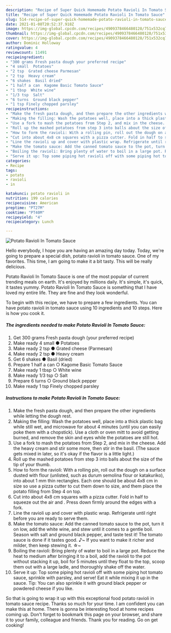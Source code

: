 ```yaml
---
description: "Recipe of Super Quick Homemade Potato Ravioli In Tomato Sauce"
title: "Recipe of Super Quick Homemade Potato Ravioli In Tomato Sauce"
slug: 514-recipe-of-super-quick-homemade-potato-ravioli-in-tomato-sauce
date: 2021-01-08T20:52:37.918Z
image: https://img-global.cpcdn.com/recipes/4909378466480128/751x532cq70/potato-ravioli-in-tomato-sauce-recipe-main-photo.jpg
thumbnail: https://img-global.cpcdn.com/recipes/4909378466480128/751x532cq70/potato-ravioli-in-tomato-sauce-recipe-main-photo.jpg
cover: https://img-global.cpcdn.com/recipes/4909378466480128/751x532cq70/potato-ravioli-in-tomato-sauce-recipe-main-photo.jpg
author: Dominic Holloway
ratingvalue: 4
reviewcount: 11491
recipeingredient:
- "300 grams Fresh pasta dough your preferred recipe"
- "4 small  Potatoes"
- "2 tsp  Grated cheese Parmesan"
- "2 tsp  Heavy cream"
- "6 shakes  Basil dried"
- "1 half a can  Kagome Basic Tomato Sauce"
- "1 tbsp  White wine"
- "1/3 tsp  Salt"
- "6 turns  Ground black pepper"
- "1 tsp Finely chopped parsley"
recipeinstructions:
- "Make the fresh pasta dough, and then prepare the other ingredients while letting the dough rest."
- "Making the filling: Wash the potatoes well, place into a thick plastic bag while still wet, and microwave for about 4 minutes (until you can easily poke them with a chopstick). Use a cloth or oven mitt to avoid getting burned, and remove the skin and eyes while the potatoes are still hot."
- "Use a fork to mash the potatoes from Step 2, and mix in the cheese. Add the heavy cream and stir some more, then stir in the basil. (The sauce gets mixed in later, so it&#39;s okay if the flavor is a little light.)"
- "Roll up the mashed potatoes from step 3 into balls about the size of the tip of your thumb."
- "How to form the ravioli: With a rolling pin, roll out the dough on a surface dusted with flour (unlisted, such as durum semolina flour or katakuriko), into about 1 mm thin rectangles. Each one should be about 4x8 cm in size so use a pizza cutter to cut them down to size, and them place the potato filling from Step 4 on top."
- "Cut into about 4x8 cm squares with a pizza cutter. Fold in half to squeeze out the air and . Press down firmly around the edges with a fork."
- "Line the ravioli up and cover with plastic wrap. Refrigerate until right before you are ready to serve them."
- "Make the tomato sauce: Add the canned tomato sauce to the pot, turn it on low, add the white wine, and stew until it comes to a gentle boil. Season with salt and ground black pepper, and taste test it! The tomato sauce is done if it tastes good. ♪~ If you want to make it richer and milder, then keep stewing it. ☆~"
- "Boiling the ravioli: Bring plenty of water to boil in a large pot. Reduce the heat to medium after bringing it to a boil, add the ravioli to the pot without stacking it up, boil for 5 minutes until they float to the top, scoop them out with a large ladle, and thoroughly shake off the water."
- "Serve it up: Top some piping hot ravioli off with some piping hot tomato sauce, sprinkle with parsley, and serve! Eat it while mixing it up in the sauce. Tip: You can also sprinkle it with ground black pepper or powdered cheese if you like."
categories:
- Recipe
tags:
- potato
- ravioli
- in

katakunci: potato ravioli in 
nutrition: 199 calories
recipecuisine: American
preptime: "PT27M"
cooktime: "PT40M"
recipeyield: "4"
recipecategory: Lunch

---
```



![Potato Ravioli In Tomato Sauce](https://img-global.cpcdn.com/recipes/4909378466480128/751x532cq70/potato-ravioli-in-tomato-sauce-recipe-main-photo.jpg)

Hello everybody, I hope you are having an amazing day today. Today, we're going to prepare a special dish, potato ravioli in tomato sauce. One of my favorites. This time, I am going to make it a bit tasty. This will be really delicious.



Potato Ravioli In Tomato Sauce is one of the most popular of current trending meals on earth. It's enjoyed by millions daily. It's simple, it's quick, it tastes yummy. Potato Ravioli In Tomato Sauce is something that I have loved my entire life. They are fine and they look wonderful.


To begin with this recipe, we have to prepare a few ingredients. You can have potato ravioli in tomato sauce using 10 ingredients and 10 steps. Here is how you cook it.

<!--inarticleads1-->

##### The ingredients needed to make Potato Ravioli In Tomato Sauce:

1. Get 300 grams Fresh pasta dough (your preferred recipe)
1. Make ready 4 small ● Potatoes
1. Make ready 2 tsp ● Grated cheese (Parmesan)
1. Make ready 2 tsp ● Heavy cream
1. Get 6 shakes ● Basil (dried)
1. Prepare 1 half a can ○ Kagome Basic Tomato Sauce
1. Make ready 1 tbsp ○ White wine
1. Make ready 1/3 tsp ○ Salt
1. Prepare 6 turns ○ Ground black pepper
1. Make ready 1 tsp Finely chopped parsley




<!--inarticleads2-->

##### Instructions to make Potato Ravioli In Tomato Sauce:

1. Make the fresh pasta dough, and then prepare the other ingredients while letting the dough rest.
1. Making the filling: Wash the potatoes well, place into a thick plastic bag while still wet, and microwave for about 4 minutes (until you can easily poke them with a chopstick). Use a cloth or oven mitt to avoid getting burned, and remove the skin and eyes while the potatoes are still hot.
1. Use a fork to mash the potatoes from Step 2, and mix in the cheese. Add the heavy cream and stir some more, then stir in the basil. (The sauce gets mixed in later, so it&#39;s okay if the flavor is a little light.)
1. Roll up the mashed potatoes from step 3 into balls about the size of the tip of your thumb.
1. How to form the ravioli: With a rolling pin, roll out the dough on a surface dusted with flour (unlisted, such as durum semolina flour or katakuriko), into about 1 mm thin rectangles. Each one should be about 4x8 cm in size so use a pizza cutter to cut them down to size, and them place the potato filling from Step 4 on top.
1. Cut into about 4x8 cm squares with a pizza cutter. Fold in half to squeeze out the air and . Press down firmly around the edges with a fork.
1. Line the ravioli up and cover with plastic wrap. Refrigerate until right before you are ready to serve them.
1. Make the tomato sauce: Add the canned tomato sauce to the pot, turn it on low, add the white wine, and stew until it comes to a gentle boil. Season with salt and ground black pepper, and taste test it! The tomato sauce is done if it tastes good. ♪~ If you want to make it richer and milder, then keep stewing it. ☆~
1. Boiling the ravioli: Bring plenty of water to boil in a large pot. Reduce the heat to medium after bringing it to a boil, add the ravioli to the pot without stacking it up, boil for 5 minutes until they float to the top, scoop them out with a large ladle, and thoroughly shake off the water.
1. Serve it up: Top some piping hot ravioli off with some piping hot tomato sauce, sprinkle with parsley, and serve! Eat it while mixing it up in the sauce. Tip: You can also sprinkle it with ground black pepper or powdered cheese if you like.




So that is going to wrap it up with this exceptional food potato ravioli in tomato sauce recipe. Thanks so much for your time. I am confident you can make this at home. There is gonna be interesting food at home recipes coming up. Don't forget to bookmark this page on your browser, and share it to your family, colleague and friends. Thank you for reading. Go on get cooking!
